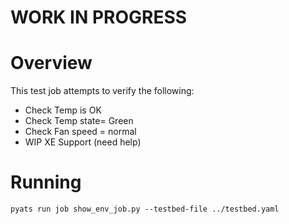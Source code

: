 # WORK IN PROGRESS 

# Overview

This test job attempts to verify the following:

- Check Temp is OK
- Check Temp state= Green
- Check Fan speed = normal
- WIP XE Support (need help)

# Running

```
pyats run job show_env_job.py --testbed-file ../testbed.yaml